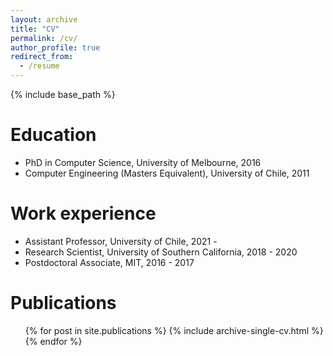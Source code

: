 ```yaml
---
layout: archive
title: "CV"
permalink: /cv/
author_profile: true
redirect_from:
  - /resume
---
```


{% include base_path %}

Education
======
* PhD in Computer Science, University of Melbourne, 2016
* Computer Engineering (Masters Equivalent), University of Chile, 2011


Work experience
======
* Assistant Professor, University of Chile, 2021 - 
* Research Scientist, University of Southern California, 2018 - 2020
* Postdoctoral Associate, MIT, 2016 - 2017
  
  
Publications
======
  <ul>{% for post in site.publications %}
    {% include archive-single-cv.html %}
  {% endfor %}</ul>


<!--- 
Comment
  
Talks
======
  <ul>{% for post in site.talks %}
    {% include archive-single-talk-cv.html %}
  {% endfor %}</ul>
  
Teaching
======
  <ul>{% for post in site.teaching %}
    {% include archive-single-cv.html %}
  {% endfor %}</ul>
  
Service and leadership
======
* Currently signed in to 43 different slack teams

-->
